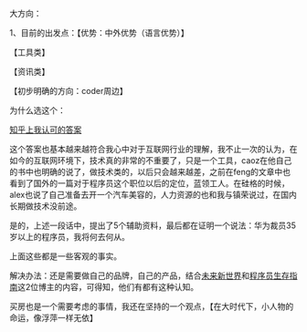 大方向：

1、目前的出发点：【优势：中外优势（语言优势）】

【工具类】

【资讯类】



【初步明确的方向：coder周边】

为什么选这个：

[知乎上我认可的答案](https://www.zhihu.com/people/bei-shi-mai-chang-bian/answers?page=2)

这个答案也基本越来越符合我心中对于互联网行业的理解，我不止一次的认为，在如今的互联网环境下，技术真的非常的不重要了，只是一个工具，caoz在他自己的书中也明确的说了，做技术类的，以后只会越来越差，之前在feng的文章中也看到了国外的一篇对于程序员这个职位以后的定位，蓝领工人。在硅格的时候，alex也说了自己准备去开一个汽车美容的，人力资源的也和我与镇荣说过，在国内长期做技术没前途。

是的，上述一段话中，提出了5个辅助资料，最后都在证明一个说法：华为裁员35岁以上的程序员，我将何去何从。

上面这些都是一些客观的事实。

解决办法：还是需要做自己的品牌，自己的产品，结合[未来新世界](https://ruanyf.github.io/survivor/)和[程序员生存指南](http://www.liaoxuefeng.com/article/0014724789939108cdd007695054bcc9797d10695eb4bc5000)这2位博主的内容，可得知，他们有都有这种认知。

买房也是一个需要考虑的事情，我还在坚持的一个观点，【在大时代下，小人物的命运，像浮萍一样无依】

